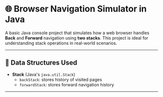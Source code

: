 # 🌐 Browser Navigation Simulator in Java

A basic Java console project that simulates how a web browser handles **Back** and **Forward** navigation using **two stacks**. This project is ideal for understanding stack operations in real-world scenarios.

---

## 🧠 Data Structures Used

- **Stack** (Java's `java.util.Stack`)
  - `backStack`: stores history of visited pages
  - `forwardStack`: stores forward navigation history

---
